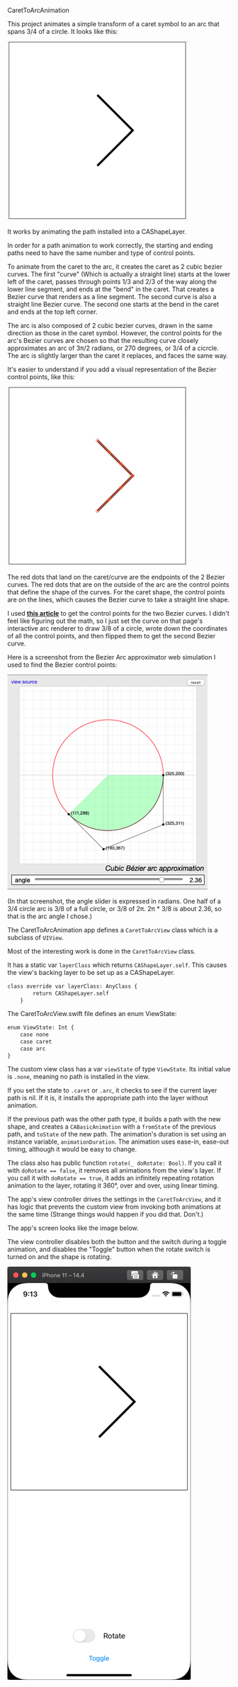 CaretToArcAnimation

This project animates a simple transform of a caret symbol to an arc that spans 3/4 of a circle. It looks like this:

![](CaretToArcAnimation.gif)

It works by animating the path installed into a CAShapeLayer.

In order for a path animation to work correctly, the starting and ending paths need to have the same number and type of control points.

To animate from the caret to the arc, it creates the caret as 2 cubic bezier curves. The first "curve" (Which is actually a straight line) starts at the lower left of the caret, passes through points 1/3 and 2/3 of the way along the lower line segment, and ends at the "bend" in the caret. That creates a Bezier curve that renders as a line segment. The second curve is also a straight line Bezier curve. The second one starts at the bend in the caret and ends at the top left corner.

The arc is also composed of 2 cubic bezier curves, drawn in the same direction as those in the caret symbol. However, the control points for the arc's Bezier curves are chosen so that the resulting curve closely approximates an arc of 3π/2 radians, or 270 degrees, or 3/4 of a cicrcle. The arc is slightly larger than the caret it replaces, and faces the same way.

It's easier to understand if you add a visual representation of the Bezier control points, like this:

![](CaretToArcAnimationWithControlPoints.gif)

The red dots that land on the caret/curve are the endpoints of the 2 Bezier curves. The red dots that are on the outside of the arc are the control points that define the shape of the curves. For the caret shape, the control points are on the lines, which causes the Bezier curve to take a straight line shape.

I used [**this article**](https://pomax.github.io/bezierinfo/#circles_cubic) to get the control points for the two Bezier curves. I didn't feel like figuring out the math, so I just set the curve on that page's interactive arc renderer to draw 3/8 of a circle, wrote down the coordinates of all the control points, and then flipped them to get the second Bezier curve.

Here is a screenshot from the Bezier Arc approximator web simulation I used to find the Bezier control points:

![](BezierArcApproximationScreenshot.png)

(In that screenshot, the angle slider is expressed in radians. One half of a 3/4 circle arc is 3/8 of a full circle, or 3/8 of 2π. 2π * 3/8 is about 2.36, so that is the arc angle I chose.)

The CaretToArcAnimation app defines a `CaretToArcView` class which is a subclass of `UIView`.

Most of the interesting work is done in the `CaretToArcView` class.

It has a static var `layerClass` which returns `CAShapeLayer.self`. This causes the view's backing layer to be set up as a CAShapeLayer.

```    
class override var layerClass: AnyClass {
        return CAShapeLayer.self
    }
```

The CaretToArcView.swift file defines an enum ViewState:

```
enum ViewState: Int {
    case none
    case caret
    case arc
}
```

The custom view class has a var `viewState` of type `ViewState`. Its initial value is `.none`, meaning no path is installed in the view.

If you set the state to `.caret` or `.arc`, it checks to see if the current layer path is nil. If it is, it installs the appropriate path into the layer without animation.

If the previous path was the other path type, it builds a path with the new shape, and creates a `CABasicAnimation` with a `fromState` of the previous path, and `toState` of the new path. The animation's duration is set using an instance variable, `animationDuration`. The animation uses ease-in, ease-out timing, although it would be easy to change.

The class also has public function `rotate(_ doRotate: Bool)`. If you call it with `doRotate == false`, it removes all animations from the view's layer. If you call it with  `doRotate == true`, it adds an infinitely repeating rotation animation to the layer, rotating it 360°, over and over, using linear timing.

The app's view controller drives the settings in the `CaretToArcView`, and it has logic that prevents the custom view from invoking both animations at the same time (Strange things would happen if you did that. Don't.)

The app's screen looks like the image below.

The view controller disables both the button and the switch during a toggle animation, and disables the "Toggle" button when the rotate switch is turned on and the shape is rotating.

![](CaretToArcAnimationScreenshot.png)